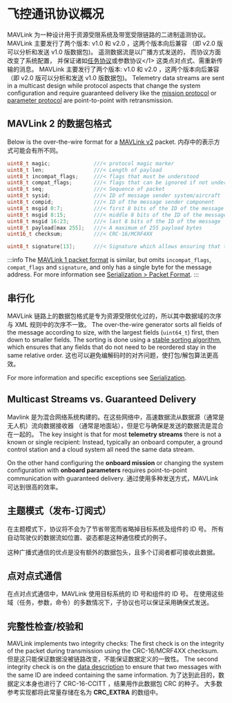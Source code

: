 # 飞控通讯协议概况

MAVLink 为一种设计用于资源受限系统及带宽受限链路的二进制遥测协议。 MAVLink 主要发行了两个版本: v1.0 和 v2.0 ，这两个版本向后兼容 （即 v2.0 版可以分析和发送 v1.0 版数据包)。 遥测数据流是以广播方式发送的， 而协议方面改变了系统配置， 并保证诸如<a href="../services/mission.md">任务协议</a>或参数协议</1> 这类点对点式、需重新传输的消息。
MAVLink 主要发行了两个版本: v1.0 和 v2.0 ，这两个版本向后兼容 （即 v2.0 版可以分析和发送 v1.0 版数据包)。
Telemetry data streams are sent in a multicast design while protocol aspects that change the system configuration and require guaranteed delivery like the [mission protocol](../services/mission.md) or [parameter protocol](../services/parameter.md) are point-to-point with retransmission.

## MAVLink 2 的数据包格式

Below is the over-the-wire format for a [MAVLink v2](../guide/mavlink_2.md) packet.
内存中的表示方式可能会有所不同。

```C
uint8_t magic;              ///< protocol magic marker
uint8_t len;                ///< Length of payload
uint8_t incompat_flags;     ///< flags that must be understood
uint8_t compat_flags;       ///< flags that can be ignored if not understood
uint8_t seq;                ///< Sequence of packet
uint8_t sysid;              ///< ID of message sender system/aircraft
uint8_t compid;             ///< ID of the message sender component
uint8_t msgid 0:7;          ///< first 8 bits of the ID of the message
uint8_t msgid 8:15;         ///< middle 8 bits of the ID of the message
uint8_t msgid 16:23;        ///< last 8 bits of the ID of the message
uint8_t payload[max 255];   ///< A maximum of 255 payload bytes
uint16_t checksum;          ///< CRC-16/MCRF4XX
```

```C
uint8_t signature[13];      ///< Signature which allows ensuring that the link is tamper-proof (optional)
```

:::info
The [MAVLink 1 packet format](../guide/serialization.md#v1_packet_format) is similar, but omits `incompat_flags`, `compat_flags` and `signature`, and only has a single byte for the message address.
For more information see [Serialization > Packet Format](../guide/serialization.md#packet_format).
:::

## 串行化

MAVLink 链路上的数据包格式是专为资源受限优化过的，所以其中数据域的次序与 XML 规则中的次序不一致。
The over-the-wire generator sorts all fields of the message according to size, with the largest fields (`uint64_t`) first, then down to smaller fields.
The sorting is done using a [stable sorting algorithm](https://en.wikipedia.org/wiki/Sorting_algorithm#Stability), which ensures that any fields that do not need to be reordered stay in the same relative order.
这也可以避免编解码时的对齐问题，使打包/解包算法更高效。

For more information and specific exceptions see [Serialization](../guide/serialization.md).

## Multicast Streams vs. Guaranteed Delivery

Mavlink 是为混合网络系统构建的。在这些网络中，高速数据流从数据源（通常是无人机）流向数据接收器 （通常是地面站），但是它与确保是发送的数据流是混合在一起的。
The key insight is that for most **telemetry streams** there is not a known or single recipient: Instead, typically an onboard computer, a ground control station and a cloud system all need the same data stream.

On the other hand configuring the **onboard mission** or changing the system configuration with **onboard parameters** requires point-to-point communication with guaranteed delivery.
通过使用多种发送方式，MAVLink 可达到很高的效率。

## 主题模式（发布-订阅式）

在主题模式下，协议将不会为了节省带宽而省略掉目标系统及组件的 ID 号。
所有自动驾驶仪的数据流如位置、姿态都是这种通信模式的例子。

这种广播式通信的优点是没有额外的数据包头，且多个订阅者都可接收此数据。

## 点对点式通信

在点对点式通信中，MAVLink 使用目标系统的 ID 号和组件的 ID 号。
在使用这些域（任务，参数，命令）的多数情况下，子协议也可以保证采用确保式发送。

## 完整性检查/校验和

MAVLink implements two integrity checks: The first check is on the integrity of the packet during transmission using the CRC-16/MCRF4XX checksum.
但是这只能保证数据没被链路改变，不能保证数据定义的一致性。
The second integrity check is on the [data description](https://en.wikipedia.org/wiki/Data_definition_language) to ensure that two messages with the same ID are indeed containing the same information.
为了达到此目的，数据定义本身也进行了 CRC-16-CCITT ，结果用作此数据包 CRC 的种子。
大多数参考实现都将此常量存储在名为 **CRC_EXTRA** 的数组中。
